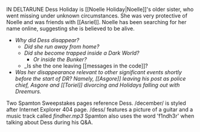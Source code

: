 IN DELTARUNE Dess Holiday is [[Noelle Holiday|Noelle]]'s older sister, who went missing under unknown circumstances. She was very protective of Noelle and was friends with [[Asriel]]. Noelle has been searching for her name online, suggesting she is believed to be alive.
- _Why did Dess disappear?_
	- _Did she run away from home?_
	- _Did she become trapped inside a Dark World?_
		- _Or inside the Bunker?_
	- _Is she the one leaving [[messages in the code]]?
- _Was her disappearance relevant to other significant events shortly before the start of DR? Namely, [[Asgore]] leaving his post as police chief, Asgore and [[Toriel]] divorcing and Holidays falling out with Dreemurs._

Two Spamton Sweepstakes pages reference Dess. 
/december/ is styled after Internet Explorer 404 page.
/dess/ features a picture of a guitar and a music track called _findher.mp3_
Spamton also uses the word 'f1ndh3r' when talking about Dess during his Q&A.